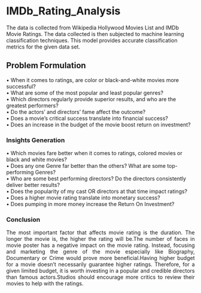 # IMDb_Rating_Analysis
The data is collected from Wikipedia Hollywood Movies List and IMDb Movie Ratings. The data collected is then subjected to machine learning classification techniques. This model provides accurate classification metrics for the given data set.

## Problem Formulation
• When it comes to ratings, are color or black-and-white movies more successful?  
• What are some of the most popular and least popular genres?  
• Which directors regularly provide superior results, and who are the greatest performers?  
• Do the actors’ and directors’ fame affect the outcome?  
• Does a movie’s critical success translate into financial success?  
• Does an increase in the budget of the movie boost return on investment?  

### Insights Generation
• Which movies fare better when it comes to ratings, colored movies or black and white movies?  
• Does any one Genre far better than the others? What are some top-performing Genres?  
• Who are some best performing directors? Do the directors consistently deliver better results?  
• Does the popularity of my cast OR directors at that time impact ratings?  
• Does a higher movie rating translate into monetary success?  
• Does pumping in more money increase the Return On Investment?

### Conclusion
<div style="text-align: justify"> The most important factor that affects movie rating is the duration. The longer the movie is, 
the higher the rating will be.The number of faces in movie poster has a negative impact on the
movie rating. Instead, focusing and marketing the genre of the movie especially like Biography,
Documentary or Crime would prove more beneficial.Having higher budget for a movie doesn’t
necessarily guarantee higher ratings. Therefore, for a given limited budget, it is worth investing
in a popular and credible directors than famous actors.Studios should encourage more critics to
review their movies to help with the ratings. </div>
